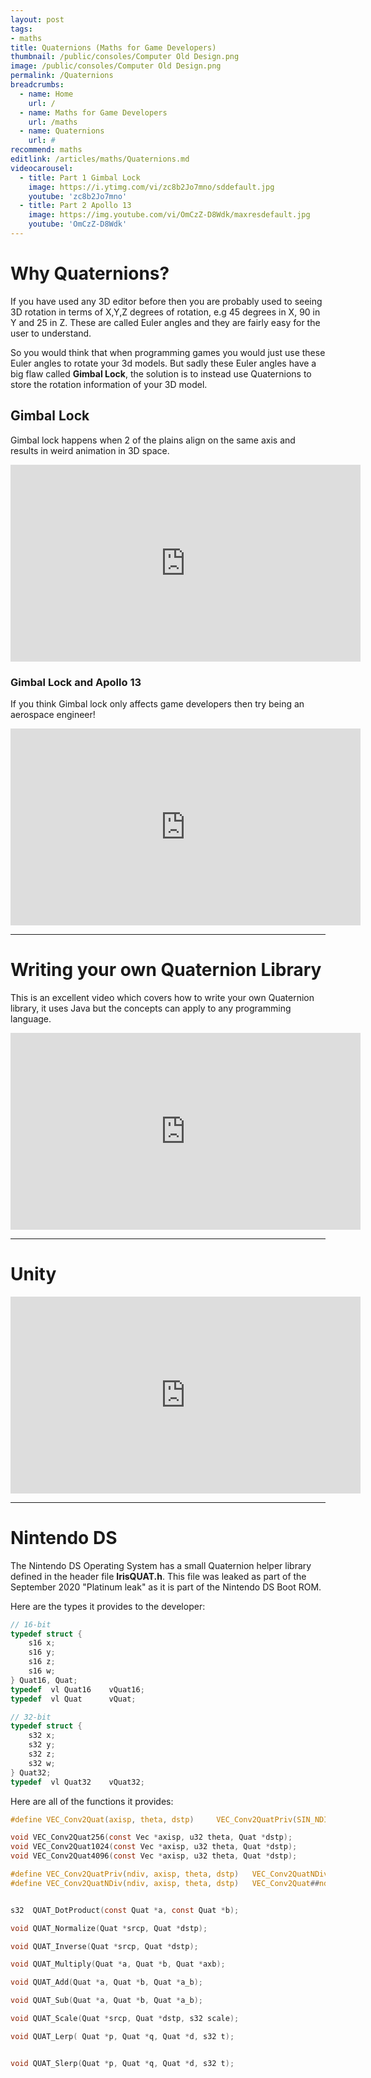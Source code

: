 ```yaml
---
layout: post
tags: 
- maths
title: Quaternions (Maths for Game Developers)
thumbnail: /public/consoles/Computer Old Design.png
image: /public/consoles/Computer Old Design.png
permalink: /Quaternions
breadcrumbs:
  - name: Home
    url: /
  - name: Maths for Game Developers
    url: /maths
  - name: Quaternions
    url: #
recommend: maths
editlink: /articles/maths/Quaternions.md
videocarousel:
  - title: Part 1 Gimbal Lock
    image: https://i.ytimg.com/vi/zc8b2Jo7mno/sddefault.jpg
    youtube: 'zc8b2Jo7mno'
  - title: Part 2 Apollo 13
    image: https://img.youtube.com/vi/OmCzZ-D8Wdk/maxresdefault.jpg
    youtube: 'OmCzZ-D8Wdk'
---
```


# Why Quaternions?
If you have used any 3D editor before then you are probably used to seeing 3D rotation in terms of X,Y,Z degrees of rotation, e.g 45 degrees in X, 90 in Y and 25 in Z. These are called Euler angles and they are fairly easy for the user to understand. 

So you would think that when programming games you would just use these Euler angles to rotate your 3d models. But sadly these Euler angles have a big flaw called **Gimbal Lock**, the solution is to instead use Quaternions to store the rotation information of your 3D model.

## Gimbal Lock
Gimbal lock happens when 2 of the plains align on the same axis and results in weird animation in 3D space.
<iframe width="560" height="315" src="https://www.youtube.com/embed/zc8b2Jo7mno" frameborder="0" allow="accelerometer; autoplay; clipboard-write; encrypted-media; gyroscope; picture-in-picture" allowfullscreen></iframe>

### Gimbal Lock and Apollo 13
If you think Gimbal lock only affects game developers then try being an aerospace engineer!
<iframe width="560" height="315" src="https://www.youtube.com/embed/OmCzZ-D8Wdk" frameborder="0" allow="accelerometer; autoplay; clipboard-write; encrypted-media; gyroscope; picture-in-picture" allowfullscreen></iframe>

---
# Writing your own Quaternion Library
This is an excellent video which covers how to write your own Quaternion library, it uses Java but the concepts can apply to any programming language.
<iframe width="560" height="315" src="https://www.youtube.com/embed/GnKGZYcsJ3E" frameborder="0" allow="accelerometer; autoplay; clipboard-write; encrypted-media; gyroscope; picture-in-picture" allowfullscreen></iframe>

---
# Unity
<iframe width="560" height="315" src="https://www.youtube.com/embed/hd1QzLf4ZH8" frameborder="0" allow="accelerometer; autoplay; clipboard-write; encrypted-media; gyroscope; picture-in-picture" allowfullscreen></iframe>

---
# Nintendo DS
The Nintendo DS Operating System has a small Quaternion helper library defined in the header file **IrisQUAT.h**. This file was leaked as part of the September 2020 "Platinum leak" as it is part of the Nintendo DS Boot ROM.

<div class="rr-tabs" title="group1">
  <div class="rr-tab" title="Types" default>
    <div  markdown="1" >
Here are the types it provides to the developer:
      
```c
// 16-bit
typedef struct {
    s16 x;
    s16 y;
    s16 z;
    s16 w;
} Quat16, Quat;
typedef  vl Quat16    vQuat16;
typedef  vl Quat      vQuat;

// 32-bit
typedef struct {
    s32 x;
    s32 y;
    s32 z;
    s32 w;
} Quat32;
typedef  vl Quat32    vQuat32;
```

</div>
  </div>

  <div class="rr-tab" title="Functions">
<div  markdown="1" >
Here are all of the functions it provides:
  
```c
#define VEC_Conv2Quat(axisp, theta, dstp)     VEC_Conv2QuatPriv(SIN_NDIV_DEFAULT, axisp, theta, dstp)

void VEC_Conv2Quat256(const Vec *axisp, u32 theta, Quat *dstp);
void VEC_Conv2Quat1024(const Vec *axisp, u32 theta, Quat *dstp);
void VEC_Conv2Quat4096(const Vec *axisp, u32 theta, Quat *dstp);

#define VEC_Conv2QuatPriv(ndiv, axisp, theta, dstp)   VEC_Conv2QuatNDiv(ndiv, axisp, theta, dstp)
#define VEC_Conv2QuatNDiv(ndiv, axisp, theta, dstp)   VEC_Conv2Quat##ndiv(    axisp, theta, dstp)


s32  QUAT_DotProduct(const Quat *a, const Quat *b);

void QUAT_Normalize(Quat *srcp, Quat *dstp);

void QUAT_Inverse(Quat *srcp, Quat *dstp);

void QUAT_Multiply(Quat *a, Quat *b, Quat *axb);

void QUAT_Add(Quat *a, Quat *b, Quat *a_b);

void QUAT_Sub(Quat *a, Quat *b, Quat *a_b);

void QUAT_Scale(Quat *srcp, Quat *dstp, s32 scale);

void QUAT_Lerp( Quat *p, Quat *q, Quat *d, s32 t);


void QUAT_Slerp(Quat *p, Quat *q, Quat *d, s32 t);
```

</div>
  </div>
</div>

